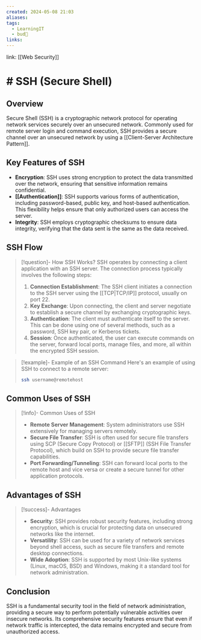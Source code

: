 ```yaml
---
created: 2024-05-08 21:03
aliases: 
tags:
  - LearningIT
  - bud🌿
links:
---
```


link: [[Web Security]]

# # SSH (Secure Shell)

## Overview

Secure Shell (SSH) is a cryptographic network protocol for operating network services securely over an unsecured network. Commonly used for remote server login and command execution, SSH provides a secure channel over an unsecured network by using a [[Client-Server Architecture Pattern]].

## Key Features of SSH

- **Encryption**: SSH uses strong encryption to protect the data transmitted over the network, ensuring that sensitive information remains confidential.
- **[[Authentication]]**: SSH supports various forms of authentication, including password-based, public key, and host-based authentication. This flexibility helps ensure that only authorized users can access the server.
- **Integrity**: SSH employs cryptographic checksums to ensure data integrity, verifying that the data sent is the same as the data received.

## SSH Flow

> [!question]- How SSH Works?
> SSH operates by connecting a client application with an SSH server. The connection process typically involves the following steps:
> 
> 1. **Connection Establishment**: The SSH client initiates a connection to the SSH server using the [[TCP|TCP/IP]] protocol, usually on port 22.
> 2. **Key Exchange**: Upon connecting, the client and server negotiate to establish a secure channel by exchanging cryptographic keys.
> 3. **Authentication**: The client must authenticate itself to the server. This can be done using one of several methods, such as a password, SSH key pair, or Kerberos tickets.
> 4. **Session**: Once authenticated, the user can execute commands on the server, forward local ports, manage files, and more, all within the encrypted SSH session.


> [!example]- Example of an SSH Command
> Here's an example of using SSH to connect to a remote server:
> 
> ```bash
> ssh username@remotehost
> ```

## Common Uses of SSH

> [!info]- Common Uses of SSH
> 
> - **Remote Server Management**: System administrators use SSH extensively for managing servers remotely.
> - **Secure File Transfer**: SSH is often used for secure file transfers using SCP (Secure Copy Protocol) or [[SFTP]] (SSH File Transfer Protocol), which build on SSH to provide secure file transfer capabilities.
> - **Port Forwarding/Tunneling**: SSH can forward local ports to the remote host and vice versa or create a secure tunnel for other application protocols.

## Advantages of SSH

> [!success]- Advantages
> - **Security**: SSH provides robust security features, including strong encryption, which is crucial for protecting data on unsecured networks like the internet.
> - **Versatility**: SSH can be used for a variety of network services beyond shell access, such as secure file transfers and remote desktop connections.
> - **Wide Adoption**: SSH is supported by most Unix-like systems (Linux, macOS, BSD) and Windows, making it a standard tool for network administration.

## Conclusion

SSH is a fundamental security tool in the field of network administration, providing a secure way to perform potentially vulnerable activities over insecure networks. Its comprehensive security features ensure that even if network traffic is intercepted, the data remains encrypted and secure from unauthorized access.